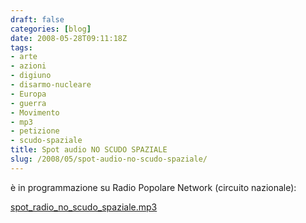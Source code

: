 ```yaml
---
draft: false
categories: [blog]
date: 2008-05-28T09:11:18Z
tags:
- arte
- azioni
- digiuno
- disarmo-nucleare
- Europa
- guerra
- Movimento
- mp3
- petizione
- scudo-spaziale
title: Spot audio NO SCUDO SPAZIALE
slug: /2008/05/spot-audio-no-scudo-spaziale/
---
```


è in programmazione su Radio Popolare Network (circuito nazionale):

[spot\_radio\_no\_scudo\_spaziale.mp3](http://cecere.xyz/wp-content/uploads/sites/3/2008/05/spot_radio_no_scudo_spaziale.mp3)